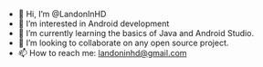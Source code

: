 - 👋 Hi, I’m @LandonInHD
- 👀 I’m interested in Android development
- 🌱 I’m currently learning the basics of Java and Android Studio.
- 💞️ I’m looking to collaborate on any open source project.
- 📫 How to reach me: landoninhd@gmail.com

<!---
LandonInHD/LandonInHD is a ✨ special ✨ repository because its `README.md` (this file) appears on your GitHub profile.
You can click the Preview link to take a look at your changes.
--->
